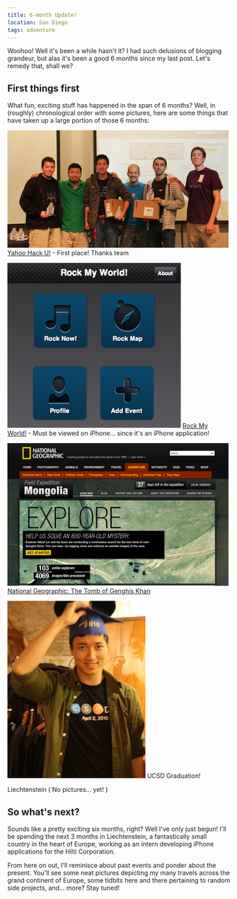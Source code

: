 ```yaml
---
title: 6-month Update!
location: San Diego
tags: adventure
---
```


Woohoo! Well it's been a while hasn't it? I had such delusions of blogging grandeur, but alas it's been a good 6 months since my last post. Let's remedy that, shall we?

First things first
-------------------
What fun, exciting stuff has happened in the span of 6 months? Well, in (roughly) chronological order with some pictures, here are some things that have taken up a large portion of those 6 months:

![Yahoo Hack U!](/static/img/2010/20902048-0-hacku.jpg.scaled500.jpg)
[Yahoo Hack U!](http://research.yahoo.com/node/3217) - First place! Thanks team

![Rock My World Mobile App](/static/img/2010/20902048-0-Screen_shot_2010-06-22_at_9.08.48_PM.png.scaled500.png)
[Rock My World!](http://rockmyworld.dvanoni.com/rmw2) - Must be viewed on iPhone... since it's an iPhone application!

![NatGeo: Search for Genghis Khans Tomb](/static/img/2010/20902048-0-Screen_shot_2010-06-22_at_9.04.47_PM.png.scaled500.png)
[National Geographic: The Tomb of Genghis Khan](http://exploration.nationalgeographic.com)

![Graduation!](/static/img/2010/20902048-0-IMG_2128.JPG.scaled500.jpg)
UCSD Graduation!

Liechtenstein ( No pictures... yet! )

So what's next?
---------------
Sounds like a pretty exciting six months, right? Well I've only just begun! I'll be spending the next 3 months in Liechtenstein, a fantastically small country in the heart of Europe, working as an intern developing iPhone applications for the Hilti Corporation.

From here on out, I'll reminisce about past events and ponder about the present. You'll see some neat pictures depicting my many travels across the grand continent of Europe, some tidbits here and there pertaining to random side projects, and... more? Stay tuned!